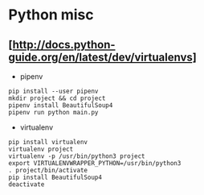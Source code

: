 # Python misc

## [http://docs.python-guide.org/en/latest/dev/virtualenvs]

- pipenv 
```
pip install --user pipenv
mkdir project && cd project
pipenv install BeautifulSoup4
pipenv run python main.py
```

- virtualenv
```
pip install virtualenv
virtualenv project
virtualenv -p /usr/bin/python3 project
export VIRTUALENVWRAPPER_PYTHON=/usr/bin/python3
. project/bin/activate
pip install BeautifulSoup4
deactivate
```




